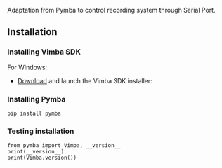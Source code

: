 Adaptation from Pymba to control recording system through Serial Port.

## Installation

### Installing Vimba SDK

For Windows:
* [Download](https://www.alliedvision.com/en/products/software.html) and launch the Vimba SDK installer:
 
### Installing Pymba

    pip install pymba
    
### Testing installation 

    from pymba import Vimba, __version__
    print(__version__)
    print(Vimba.version())
